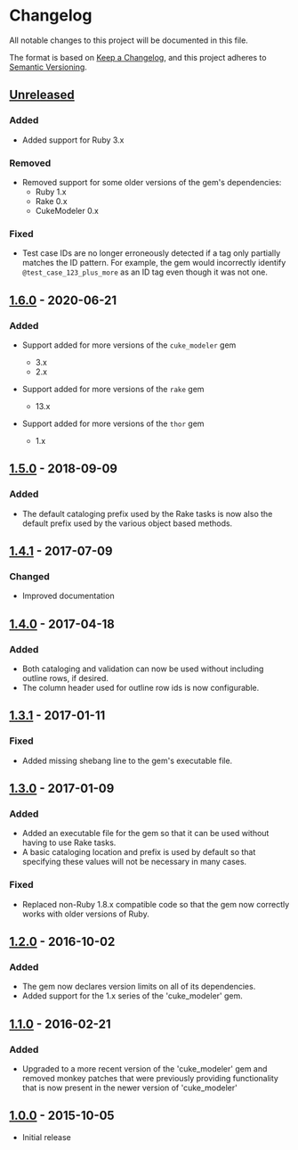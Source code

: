 # Changelog
All notable changes to this project will be documented in this file.

The format is based on [Keep a Changelog](https://keepachangelog.com/en/1.0.0/),
and this project adheres to [Semantic Versioning](https://semver.org/spec/v2.0.0.html).

## [Unreleased]

### Added

 - Added support for Ruby 3.x

### Removed

  - Removed support for some older versions of the gem's dependencies:
    - Ruby 1.x
    - Rake 0.x
    - CukeModeler 0.x

### Fixed

 - Test case IDs are no longer erroneously detected if a tag only partially matches the ID pattern. For example, the 
   gem would incorrectly identify `@test_case_123_plus_more` as an ID tag even though it was not one.


## [1.6.0] - 2020-06-21

### Added
 - Support added for more versions of the `cuke_modeler` gem
   - 3.x
   - 2.x

 - Support added for more versions of the `rake` gem
   - 13.x

 - Support added for more versions of the `thor` gem
   - 1.x

## [1.5.0] - 2018-09-09

### Added
  - The default cataloging prefix used by the Rake tasks is now also the default prefix used by the various object 
    based methods.

## [1.4.1] - 2017-07-09

### Changed
- Improved documentation

## [1.4.0] -  2017-04-18

### Added
  - Both cataloging and validation can now be used without including outline rows, if desired.
  - The column header used for outline row ids is now configurable.

## [1.3.1] - 2017-01-11

### Fixed
  - Added missing shebang line to the gem's executable file.

## [1.3.0] - 2017-01-09

### Added
  - Added an executable file for the gem so that it can be used without having to use Rake tasks.
  - A basic cataloging location and prefix is used by default so that specifying these values will not be necessary in 
    many cases.

### Fixed
  - Replaced non-Ruby 1.8.x compatible code so that the gem now correctly works with older versions of Ruby.

## [1.2.0] - 2016-10-02

### Added
  - The gem now declares version limits on all of its dependencies.
  - Added support for the 1.x series of the 'cuke_modeler' gem.

## [1.1.0] - 2016-02-21

### Added
  - Upgraded to a more recent version of the 'cuke_modeler' gem and removed monkey patches that were
    previously providing functionality that is now present in the newer version of 'cuke_modeler'

## [1.0.0] - 2015-10-05

- Initial release


[Unreleased]: https://github.com/enkessler/cuke_cataloger/compare/v1.6.0...HEAD
[1.6.0]: https://github.com/enkessler/cuke_cataloger/compare/v1.5.0...v1.6.0
[1.5.0]: https://github.com/enkessler/cuke_cataloger/compare/v1.4.1...v1.5.0
[1.4.1]: https://github.com/enkessler/cuke_cataloger/compare/v1.4.0...v1.4.1
[1.4.0]: https://github.com/enkessler/cuke_cataloger/compare/v1.3.1...v1.4.0
[1.3.1]: https://github.com/enkessler/cuke_cataloger/compare/v1.3.0...v1.3.1
[1.3.0]: https://github.com/enkessler/cuke_cataloger/compare/v1.2.0...v1.3.0
[1.2.0]: https://github.com/enkessler/cuke_cataloger/compare/v1.1.0...v1.2.0
[1.1.0]: https://github.com/enkessler/cuke_cataloger/compare/v1.0.0...v1.1.0
[1.0.0]: https://github.com/enkessler/cuke_cataloger/compare/e2084caddc80886a3b6b8ff000f220e56ca92a05...v1.0.0
